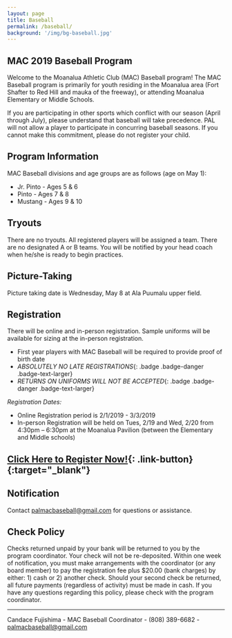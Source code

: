 ```yaml
---
layout: page
title: Baseball
permalink: /baseball/
background: '/img/bg-baseball.jpg'
---
```


MAC 2019 Baseball Program
----------------------------------

Welcome to the Moanalua Athletic Club (MAC) Baseball program! The MAC Baseball
program is primarily for youth residing in the Moanalua area (Fort Shafter to Red
Hill and mauka of the freeway), or attending Moanalua Elementary or Middle Schools.

If you are participating in other sports which conflict with our season (April
through July), please understand that baseball will take precedence. PAL will
not allow a player to participate in concurring baseball seasons. If you cannot
make this commitment, please do not register your child.

Program Information
-------------------
MAC Baseball divisions and age groups are as follows (age on May 1):  

* Jr. Pinto - Ages 5 & 6
* Pinto - Ages 7 & 8
* Mustang - Ages 9 & 10

Tryouts
-------
There are no tryouts. All registered players will be assigned a team. There are
no designated A or B teams. You will be notified by your head coach when he/she
is ready to begin practices.

Picture-Taking
--------------
Picture taking date is Wednesday, May 8 at Ala Puumalu upper field.

Registration
------------
There will be online and in-person registration. Sample uniforms will be
available for sizing at the in-person registration.
* First year players with MAC Baseball will be required to provide proof of birth
date
* *ABSOLUTELY NO LATE REGISTRATIONS*{: .badge .badge-danger .badge-text-larger}
* *RETURNS ON UNIFORMS WILL NOT BE ACCEPTED*{: .badge .badge-danger .badge-text-larger}

*Registration Dates:*
* Online Registration period is 2/1/2019 - 3/3/2019
* In-person Registration will be held on Tues, 2/19 and Wed, 2/20 from 4:30pm –
6:30pm at the Moanalua Pavilion (between the Elementary and Middle schools)
## [Click Here to Register Now!](https://goo.gl/forms/KsD57E8Rns4IJkI43){: .link-button}{:target="_blank"}

Notification
------------

Contact [palmacbaseball@gmail.com](mailto:palmacbaseball@gmail.com)  for questions
or assistance.

Check Policy
------------
Checks returned unpaid by your bank will be returned to you by the program
coordinator.  Your check will not be re-deposited. Within one week of notification,
you must make arrangements with the coordinator (or any board member) to pay the
registration fee plus $20.00 (bank charges) by either: 1) cash or 2) another check.
  Should your second check be returned, all future payments (regardless of activity)
  must be made in cash. If you have any questions regarding this policy, please
  check with the program coordinator.

---

Candace Fujishima - MAC Baseball Coordinator - (808) 389-6682 -
[palmacbaseball@gmail.com](mailto:palmacbaseball@gmail.com) 
